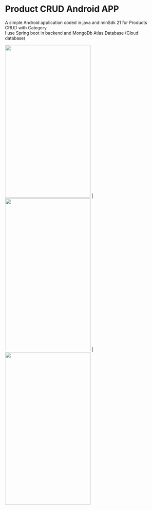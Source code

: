 # Product CRUD Android APP
A simple Android application coded in java and minSdk 21 for Products CRUD with Category <br>
I use Spring boot in backend and MongoDb Atlas Database (Cloud database)

                     
<img src="https://user-images.githubusercontent.com/71232427/193049727-06422064-249d-445f-9fb5-463d92b4fcd6.jpg" width="280" height="500" > | <img src="https://user-images.githubusercontent.com/71232427/193049741-b1b3b77a-b557-4f8d-ae38-a3f6b4d367a8.jpg" width="280" height="500" >  | <img src="https://user-images.githubusercontent.com/71232427/193049746-8a143b54-3a45-4b4c-b0f9-c082b9bb3f13.jpg" width="280" height="500" >

